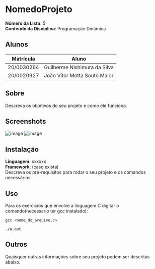 # NomedoProjeto

**Número da Lista**: 5<br>
**Conteúdo da Disciplina**: Programação Dinâmica<br>

## Alunos
|Matrícula | Aluno |
| -- | -- |
| 20/0030264  |  Guilherme Nishimura da Silva |
| 20/0020927  |  João Vítor Motta Souto Maior |

## Sobre 
Descreva os objetivos do seu projeto e como ele funciona. 

## Screenshots
![image](https://github.com/projeto-de-algoritmos/PD_EXERCICIOS_/assets/64803880/22009149-f01e-44f2-ba3f-8083def58162)
![image](https://github.com/projeto-de-algoritmos/PD_EXERCICIOS_/assets/64803880/b0af490f-9f7b-47c0-bb59-2a8271063066)


## Instalação 
**Linguagem**: xxxxxx<br>
**Framework**: (caso exista)<br>
Descreva os pré-requisitos para rodar o seu projeto e os comandos necessários.

## Uso 
Para os exercicios que envolve a linguagem C digitar o comando(necessario ter gcc instalado):

```
gcc <nome_do_arquivo.c>
```

```
./a.out
```


## Outros 
Quaisquer outras informações sobre seu projeto podem ser descritas abaixo.




